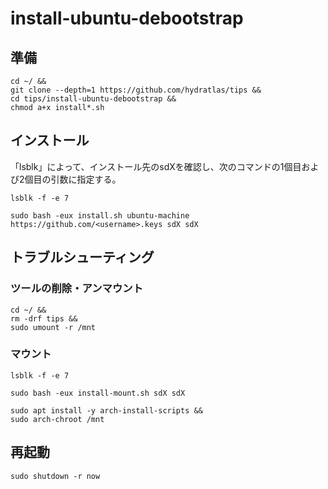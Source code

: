 # install-ubuntu-debootstrap
## 準備
```
cd ~/ &&
git clone --depth=1 https://github.com/hydratlas/tips &&
cd tips/install-ubuntu-debootstrap &&
chmod a+x install*.sh
```

## インストール
「lsblk」によって、インストール先のsdXを確認し、次のコマンドの1個目および2個目の引数に指定する。
```
lsblk -f -e 7

sudo bash -eux install.sh ubuntu-machine https://github.com/<username>.keys sdX sdX
```

## トラブルシューティング
### ツールの削除・アンマウント
```
cd ~/ &&
rm -drf tips &&
sudo umount -r /mnt
```

### マウント
```
lsblk -f -e 7

sudo bash -eux install-mount.sh sdX sdX

sudo apt install -y arch-install-scripts &&
sudo arch-chroot /mnt
```

## 再起動
```
sudo shutdown -r now
```
